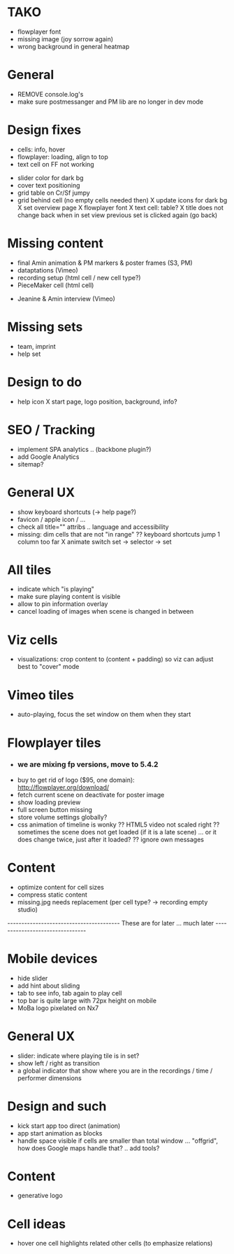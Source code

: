 TAKO
==========================
- flowplayer font
- missing image (joy sorrow again)
- wrong background in general heatmap


General
==========================
- REMOVE console.log's
- make sure postmessanger and PM lib are no longer in dev mode


Design fixes
==========================
- cells: info, hover
- flowplayer: loading, align to top
- text cell on FF not working
* slider color for dark bg
* cover text positioning
* grid table on Cr/Sf jumpy
* grid behind cell (no empty cells needed then)
	X update icons for dark bg
	X set overview page
	X flowplayer font
	X text cell: table?
	X title does not change back when in set view previous set is clicked again (go back)


Missing content
==========================
- final Amin animation & PM markers & poster frames (S3, PM)
- dataptations (Vimeo)
- recording setup (html cell / new cell type?)
- PieceMaker cell (html cell)
* Jeanine & Amin interview (Vimeo)


Missing sets
==========================
- team, imprint
- help set


Design to do
==========================
- help icon
	X start page, logo position, background, info?


SEO / Tracking
==========================
- implement SPA analytics .. (backbone plugin?)
- add Google Analytics
- sitemap?


General UX
==========================
- show keyboard shortcuts (-> help page?)
- favicon / apple icon / ...
- check all title="" attribs .. language and accessibility
- missing: dim cells that are not "in range"
	?? keyboard shortcuts jump 1 column too far
	X animate switch set -> selector -> set


All tiles
==========================
- indicate which "is playing"
- make sure playing content is visible
- allow to pin information overlay
- cancel loading of images when scene is changed in between


Viz cells
==========================
- visualizations: crop content to (content + padding) so viz can adjust best to "cover" mode


Vimeo tiles
==========================
- auto-playing, focus the set window on them when they start


Flowplayer tiles
==========================
- ### we are mixing fp versions, move to 5.4.2 ###
- buy to get rid of logo ($95, one domain): http://flowplayer.org/download/
- fetch current scene on deactivate for poster image
- show loading preview
- full screen button missing
- store volume settings globally?
- css animation of timeline is wonky
?? HTML5 video not scaled right
?? sometimes the scene does not get loaded (if it is a late scene) ... or it does change twice, just after it loaded?
?? ignore own messages


Content
==========================
- optimize content for cell sizes
- compress static content
- missing.jpg needs replacement (per cell type? -> recording empty studio)


---------------------------------------- These are for later ... much later --------------------------------


Mobile devices
==========================
- hide slider
- add hint about sliding
- tab to see info, tab again to play cell
- top bar is quite large with 72px height on mobile
- MoBa logo pixelated on Nx7


General UX
==========================
- slider: indicate where playing tile is in set?
- show left / right as transition
- a global indicator that show where you are in the recordings / time / performer dimensions


Design and such
==========================
- kick start app too direct (animation)
- app start animation as blocks
- handle space visible if cells are smaller than total window ... "offgrid", how does Google maps handle that? .. add tools?


Content
==========================
- generative logo


Cell ideas
==========================
- hover one cell highlights related other cells (to emphasize relations)

